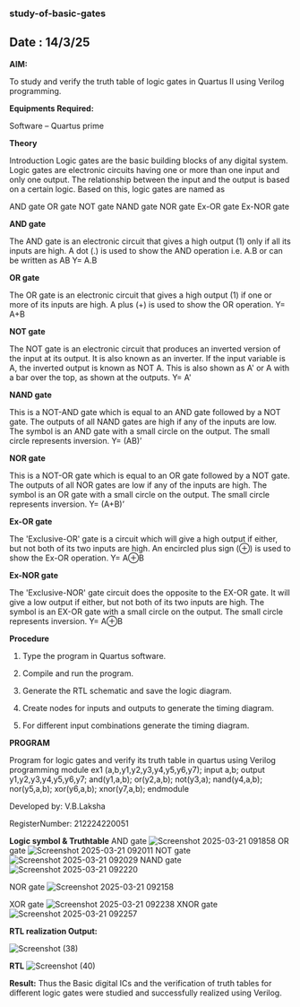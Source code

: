 ### study-of-basic-gates
## Date : 14/3/25
**AIM:** 

To study and verify the truth table of logic gates in Quartus II using Verilog programming.

**Equipments Required:**

Software – Quartus prime 

**Theory**

Introduction Logic gates are the basic building blocks of any digital system. Logic gates are electronic circuits having one or more than one input and only one output. The relationship between the input and the output is based on a certain logic. Based on this, logic gates are named as

AND gate OR gate NOT gate NAND gate NOR gate Ex-OR gate Ex-NOR gate

**AND gate**

The AND gate is an electronic circuit that gives a high output (1) only if all its inputs are high. A dot (.) is used to show the AND operation i.e. A.B or can be written as AB
Y= A.B

**OR gate** 

The OR gate is an electronic circuit that gives a high output (1) if one or more of its inputs are high. A plus (+) is used to show the OR operation.
Y= A+B

**NOT gate**

The NOT gate is an electronic circuit that produces an inverted version of the input at its output. It is also known as an inverter. If the input variable is A, the inverted output is known as NOT A. This is also shown as A' or A with a bar over the top, as shown at the outputs.
Y= A'

**NAND gate**

This is a NOT-AND gate which is equal to an AND gate followed by a NOT gate. The outputs of all NAND gates are high if any of the inputs are low. The symbol is an AND gate with a small circle on the output. The small circle represents inversion.
Y= (AB)’

**NOR gate**

This is a NOT-OR gate which is equal to an OR gate followed by a NOT gate. The outputs of all NOR gates are low if any of the inputs are high. The symbol is an OR gate with a small circle on the output. The small circle represents inversion.
Y= (A+B)’

**Ex-OR gate**

The 'Exclusive-OR' gate is a circuit which will give a high output if either, but not both of its two inputs are high. An encircled plus sign (⊕) is used to show the Ex-OR operation.
Y= A⊕B

**Ex-NOR gate**

The 'Exclusive-NOR' gate circuit does the opposite to the EX-OR gate. It will give a low output if either, but not both of its two inputs are high. The symbol is an EX-OR gate with a small circle on the output. The small circle represents inversion.
Y= A⊕B

**Procedure** 

1.	Type the program in Quartus software.

2.	Compile and run the program.

3.	Generate the RTL schematic and save the logic diagram.

4.	Create nodes for inputs and outputs to generate the timing diagram.

5.	For different input combinations generate the timing diagram.


**PROGRAM**

Program for logic gates and verify its truth table in quartus using Verilog programming
module ex1 (a,b,y1,y2,y3,y4,y5,y6,y7);
input a,b;
output  y1,y2,y3,y4,y5,y6,y7;
and(y1,a,b);
or(y2,a,b);
not(y3,a);
nand(y4,a,b);
nor(y5,a,b);
xor(y6,a,b);
xnor(y7,a,b);
endmodule

 Developed by: V.B.Laksha
 
 RegisterNumber: 212224220051
 
**Logic symbol & Truthtable**
AND gate
![Screenshot 2025-03-21 091858](https://github.com/user-attachments/assets/041cae18-a290-4b6e-a890-21fd2a924c5a)
OR gate
![Screenshot 2025-03-21 092011](https://github.com/user-attachments/assets/1bf0b1e1-587b-414f-af63-557b95ba6325)
NOT gate
![Screenshot 2025-03-21 092029](https://github.com/user-attachments/assets/d92b4680-e284-4e11-8761-c2c3b380a96c)
NAND gate
![Screenshot 2025-03-21 092220](https://github.com/user-attachments/assets/5dbd5aeb-84a4-45b7-b0dd-944251ac526e)

NOR gate
![Screenshot 2025-03-21 092158](https://github.com/user-attachments/assets/87c8bdb8-c935-44de-8dd9-95d8ebd6f5bf)

XOR gate
![Screenshot 2025-03-21 092238](https://github.com/user-attachments/assets/dc85f1c9-4854-44fd-a74a-68dc6a7bba06)
XNOR gate
![Screenshot 2025-03-21 092257](https://github.com/user-attachments/assets/b83e2ba8-2f90-4641-9273-b6441abada8e)

**RTL realization Output:** 

![Screenshot (38)](https://github.com/user-attachments/assets/1dabbc74-621a-4183-9477-2a9271b9e571)

**RTL**
![Screenshot (40)](https://github.com/user-attachments/assets/5f2df3f5-4ba7-4458-986b-28d437d2356d)

**Result:**
Thus the Basic digital ICs and the verification of truth tables for different logic gates were studied and successfully realized using Verilog.


